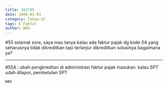 ```yaml
---
title: 162795
date: 1990-01-01
category: Tanya-SC
tags: E-Faktur
author: WAS
---
```


#55 selamat sore, saya mau tanya kalau ada faktur pajak dg kode 04 yang seharusnya tidak dikreditkan tapi terlanjur dikreditkan solusinya bagaimana ya?

---

#55A : ubah pengkreditan di administrasi faktur pajak masukan. kalau SPT udah dilapor, pembetulan SPT

`WAS`
